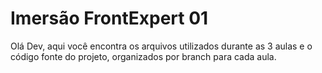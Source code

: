 # Imersão FrontExpert 01

Olá Dev, aqui você encontra os arquivos utilizados durante as 3 aulas e o código fonte do projeto, organizados por branch para cada aula.
